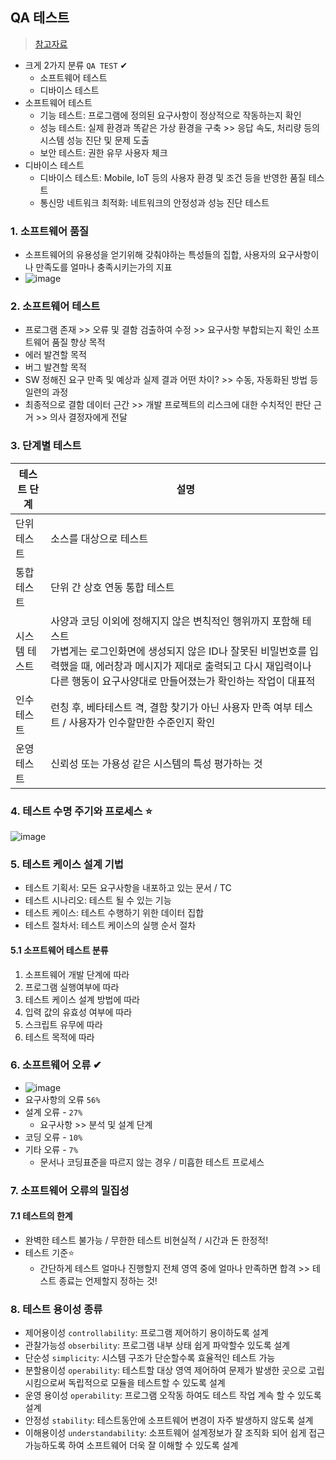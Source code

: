 ## QA 테스트
> [참고자료](https://inpa.tistory.com/entry/QA-SoftWare-%ED%85%8C%EC%8A%A4%ED%8A%B8-%EC%9D%B4%EB%A1%A0)
- 크게 2가지 분류 `QA TEST` ✔
  - 소프트웨어 테스트
  - 디바이스 테스트
- 소프트웨어 테스트
  -  기능 테스트: 프로그램에 정의된 요구사항이 정상적으로 작동하는지 확인
  -  성능 테스트: 실제 환경과 똑같은 가상 환경을 구축 >> 응답 속도, 처리량 등의 시스템 성능 진단 및 문제 도출
  -  보안 테스트: 권한 유무 사용자 체크
- 디바이스 테스트
  -  디바이스 테스트: Mobile, IoT 등의 사용자 환경 및 조건 등을 반영한 품질 테스트
  -  통신망 네트워크 최적화: 네트워크의 안정성과 성능 진단 테스트 

### 1. 소프트웨어 품질
- 소프트웨어의 유용성을 얻기위해 갖춰야하는 특성들의 집합, 사용자의 요구사항이나 만족도를 얼마나 충족시키는가의 지표
- ![image](https://user-images.githubusercontent.com/61215550/187099798-c4996cbf-58d8-4a5a-abef-80556d1b8859.png)

### 2. 소프트웨어 테스트
- 프로그램 존재 >> 오류 및 결함 검출하여 수정 >> 요구사항 부합되는지 확인 소프트웨어 품질 향상 목적
- 에러 발견할 목적
- 버그 발견할 목적
- SW 정해진 요구 만족 및 예상과 실제 결과 어떤 차이? >> 수동, 자동화된 방법 등 일련의 과정
- 최종적으로 결함 데이터 근간 >> 개발 프로젝트의 리스크에 대한 수치적인 판단 근거 >> 의사 결정자에게 전달

### 3. 단계별 테스트
|테스트 단계|설명|
|-----------|----|
|단위 테스트|소스를 대상으로 테스트|
|통합 테스트|단위 간 상호 연동 통합 테스트|
|시스템 테스트|사양과 코딩 이외에 정해지지 않은 변칙적인 행위까지 포함해 테스트 <br> 가볍게는 로그인화면에 생성되지 않은 ID나 잘못된 비밀번호를 입력했을 때, 에러창과 메시지가 제대로 출력되고 다시 재입력이나 다른 행동이 요구사양대로 만들어졌는가 확인하는 작업이 대표적|
|인수 테스트|런칭 후, 베타테스트 격, 결함 찾기가 아닌 사용자 만족 여부 테스트 / 사용자가 인수할만한 수준인지 확인|
|운영 테스트|신뢰성 또는 가용성 같은 시스템의 특성 평가하는 것|

### 4. 테스트 수명 주기와 프로세스 ⭐
![image](https://user-images.githubusercontent.com/61215550/187100070-c764b006-1417-4175-b151-f1ff7cd1b5d7.png)

### 5. 테스트 케이스 설계 기법 
- 테스트 기획서: 모든 요구사항을 내포하고 있는 문서 / TC
- 테스트 시나리오: 테스트 될 수 있는 기능 
- 테스트 케이스: 테스트 수행하기 위한 데이터 집합
- 테스트 절차서: 테스트 케이스의 실행 순서 절차

#### 5.1 소프트웨어 테스트 분류
1. 소프트웨어 개발 단계에 따라
2. 프로그램 실행여부에 따라
3. 테스트 케이스 설계 방법에 따라
4. 입력 값의 유효성 여부에 따라
5. 스크립트 유무에 따라
6. 테스트 목적에 따라

### 6. 소프트웨어 오류 ✔
- ![image](https://user-images.githubusercontent.com/61215550/187100533-53105fd4-3615-446c-9f37-3bdd459c3e0f.png)
- 요구사항의 오류 `56%`
- 설계 오류 - `27%`
  - 요구사항 >> 분석 및 설계 단계
- 코딩 오류 - `10%`
- 기타 오류 - `7%`
  - 문서나 코딩표준을 따르지 않는 경우 / 미흡한 테스트 프로세스

### 7. 소프트웨어 오류의 밀집성
#### 7.1 테스트의 한계
- 완벽한 테스트 불가능 / 무한한 테스트 비현실적 / 시간과 돈 한정적! 
- 테스트 기준⭐
  - 간단하게 테스트 얼마나 진행할지 전체 영역 중에 얼마나 만족하면 합격 >> 테스트 종료는 언제할지 정하는 것!

### 8. 테스트 용이성 종류
- 제어용이성 `controllability`: 프로그램 제어하기 용이하도록 설계
- 관찰가능성 `obserbility`: 프로그램 내부 상태 쉽게 파악할수 있도록 설계
- 단순성 `simplicity`: 시스템 구조가 단순할수록 효율적인 테스트 가능
- 분할용이성 `operability`: 테스트할 대상 영역 제어하여 문제가 발생한 곳으로 고립시킴으로써 독립적으로 모듈을 테스트할 수 있도록 설계
- 운영 용이성 `operability`: 프로그램 오작동 하여도 테스트 작업 계속 할 수 있도록 설계
- 안정성 `stability`: 테스트동안에 소프트웨어 변경이 자주 발생하지 않도록 설계
- 이해용이성 `understandability`: 소프트웨어 설계정보가 잘 조직화 되어 쉽게 접근 가능하도록 하여 소프트웨어 더욱 잘 이해할 수 있도록 설계


